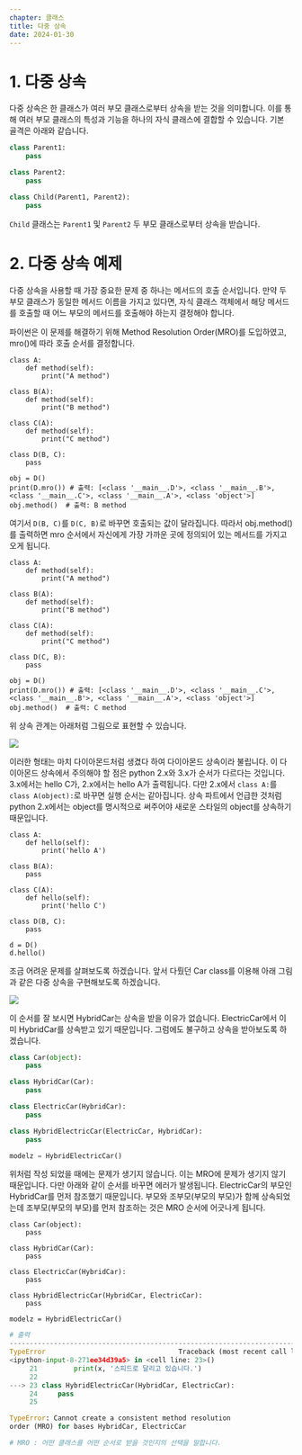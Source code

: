 ```yaml
---
chapter: 클래스
title: 다중 상속
date: 2024-01-30
---
```


# 1. 다중 상속

다중 상속은 한 클래스가 여러 부모 클래스로부터 상속을 받는 것을 의미합니다. 이를 통해 여러 부모 클래스의 특성과 기능을 하나의 자식 클래스에 결합할 수 있습니다. 기본 골격은 아래와 같습니다.

```python
class Parent1:
    pass

class Parent2:
    pass

class Child(Parent1, Parent2):
    pass
```

`Child` 클래스는 `Parent1` 및 `Parent2` 두 부모 클래스로부터 상속을 받습니다.

# 2. 다중 상속 예제

다중 상속을 사용할 때 가장 중요한 문제 중 하나는 메서드의 호출 순서입니다. 만약 두 부모 클래스가 동일한 메서드 이름을 가지고 있다면, 자식 클래스 객체에서 해당 메서드를 호출할 때 어느 부모의 메서드를 호출해야 하는지 결정해야 합니다.

파이썬은 이 문제를 해결하기 위해 Method Resolution Order(MRO)를 도입하였고, mro()에 따라 호출 순서를 결정합니다.

```python-exec
class A:
    def method(self):
        print("A method")

class B(A):
    def method(self):
        print("B method")

class C(A):
    def method(self):
        print("C method")

class D(B, C):
    pass

obj = D()
print(D.mro()) # 출력: [<class '__main__.D'>, <class '__main__.B'>, <class '__main__.C'>, <class '__main__.A'>, <class 'object'>]
obj.method()  # 출력: B method
```

여기서 `D(B, C)`를 `D(C, B)`로 바꾸면 호출되는 값이 달라집니다. 따라서 obj.method()를 출력하면 mro 순서에서 자신에게 가장 가까운 곳에 정의되어 있는 메서드를 가지고 오게 됩니다.

```python-exec
class A:
    def method(self):
        print("A method")

class B(A):
    def method(self):
        print("B method")

class C(A):
    def method(self):
        print("C method")

class D(C, B):
    pass

obj = D()
print(D.mro()) # 출력: [<class '__main__.D'>, <class '__main__.C'>, <class '__main__.B'>, <class '__main__.A'>, <class 'object'>]
obj.method()  # 출력: C method
```

위 상속 관계는 아래처럼 그림으로 표현할 수 있습니다.

![](/images/python/chapter09/6-1.png)

이러한 형태는 마치 다이아몬드처럼 생겼다 하여 다이아몬드 상속이라 불립니다. 이 다이아몬드 상속에서 주의해야 할 점은 python 2.x와 3.x가 순서가 다르다는 것입니다. 3.x에서는 hello C가, 2.x에서는 hello A가 출력됩니다. 다만 2.x에서 `class A:`를 `class A(object):`로 바꾸면 실행 순서는 같아집니다. 상속 파트에서 언급한 것처럼 python 2.x에서는 object를 명시적으로 써주어야 새로운 스타일의 object를 상속하기 때문입니다.

```python-exec
class A:
    def hello(self):
        print('hello A')

class B(A):
    pass

class C(A):
    def hello(self):
        print('hello C')

class D(B, C):
    pass

d = D()
d.hello()
```

조금 어려운 문제를 살펴보도록 하겠습니다. 앞서 다뤘던 Car class를 이용해 아래 그림과 같은 다중 상속을 구현해보도록 하겠습니다.

![](/images/python/chapter09/6-2.png)

이 순서를 잘 보시면 HybridCar는 상속을 받을 이유가 없습니다. ElectricCar에서 이미 HybridCar를 상속받고 있기 때문입니다. 그럼에도 불구하고 상속을 받아보도록 하겠습니다.

```python
class Car(object):
    pass

class HybridCar(Car):
    pass

class ElectricCar(HybridCar):
    pass

class HybridElectricCar(ElectricCar, HybridCar):
    pass

modelz = HybridElectricCar()
```

위처럼 작성 되었을 때에는 문제가 생기지 않습니다. 이는 MRO에 문제가 생기지 않기 때문입니다. 다만 아래와 같이 순서를 바꾸면 에러가 발생됩니다. ElectricCar의 부모인 HybridCar를 먼저 참조했기 때문입니다. 부모와 조부모(부모의 부모)가 함께 상속되었는데 조부모(부모의 부모)를 먼저 참조하는 것은 MRO 순서에 어긋나게 됩니다.

```python-exec
class Car(object):
    pass

class HybridCar(Car):
    pass

class ElectricCar(HybridCar):
    pass

class HybridElectricCar(HybridCar, ElectricCar):
    pass

modelz = HybridElectricCar()
```

```python
# 출력
---------------------------------------------------------------------------
TypeError                                 Traceback (most recent call last)
<ipython-input-8-271ee34d39a5> in <cell line: 23>()
     21         print(x, '스피드로 달리고 있습니다.')
     22
---> 23 class HybridElectricCar(HybridCar, ElectricCar):
     24     pass
     25

TypeError: Cannot create a consistent method resolution
order (MRO) for bases HybridCar, ElectricCar

# MRO : 어떤 클래스를 어떤 순서로 받을 것인지의 선택을 말합니다.
```
